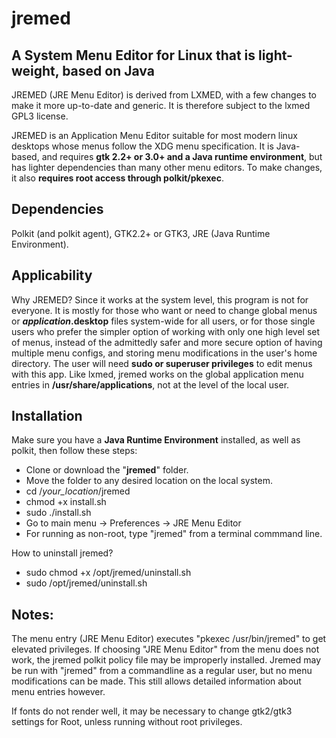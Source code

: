 # jremed
## A System Menu Editor for Linux that is light-weight, based on Java

JREMED (JRE Menu Editor) is derived from LXMED, with a few changes to make it more up-to-date and generic. It is therefore subject to the lxmed GPL3 license.

JREMED is an Application Menu Editor suitable for most modern linux desktops whose menus follow the XDG menu specification.  It is Java-based, and requires **gtk 2.2+ or 3.0+ and a Java runtime environment**, but has lighter dependencies than many other menu editors.  To make changes, it also **requires root access through polkit/pkexec**.

## Dependencies

Polkit (and polkit agent), GTK2.2+ or GTK3, JRE (Java Runtime Environment).

## Applicability

Why JREMED?  Since it works at the system level, this program is not for everyone.  It is mostly for those who want or need to change global menus or **_application_.desktop** files system-wide for all users, or for those single users who prefer the simpler option of working with only one high level set of menus, instead of the admittedly safer and more secure option of having multiple menu configs, and storing menu modifications in the user's home directory. The user will need **sudo or superuser privileges** to edit menus with this app. Like lxmed, jremed works on the global application menu entries in **/usr/share/applications**, not at the level of the local user.

## Installation

Make sure you have a **Java Runtime Environment** installed, as well as polkit, then follow these steps:

- Clone or download the "**jremed**" folder.
- Move the folder to any desired location on the local system.
- cd  /_your_location_/jremed
- chmod +x install.sh
- sudo ./install.sh
- Go to main menu -> Preferences -> JRE Menu Editor
- For running as non-root, type "jremed" from a terminal commmand line.

How to uninstall jremed?

- sudo chmod +x /opt/jremed/uninstall.sh
- sudo /opt/jremed/uninstall.sh

## Notes:

The menu entry (JRE Menu Editor) executes "pkexec /usr/bin/jremed" to get elevated privileges.  If choosing "JRE Menu Editor" from the menu does not work, the jremed polkit policy file may be improperly installed. Jremed may be run with "jremed" from a commandline as a regular user, but no menu modifications can be made. This still allows detailed information about menu entries however.

If fonts do not render well, it may be necessary to change gtk2/gtk3 settings for Root, unless running without root privileges.
